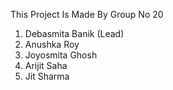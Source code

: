 This Project Is Made By Group No 20

1. Debasmita Banik (Lead)
2. Anushka Roy
3. Joyosmita Ghosh
4. Arijit Saha
5. Jit Sharma
